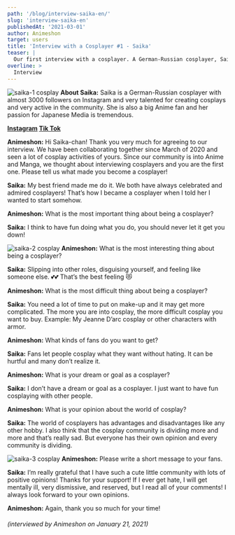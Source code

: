```yaml
---
path: '/blog/interview-saika-en/'
slug: 'interview-saika-en'
publishedAt: '2021-03-01'
author: Animeshon
target: users
title: 'Interview with a Cosplayer #1 - Saika'
teaser: |
  Our first interview with a cosplayer. A German-Russian cosplayer, Saika-chan is revealing her cosplay life.
overline: >
  Interview
---
```


![saika-1 cosplay](/blog/2021-03-01-interview-saika/saika-1.jpg#left)
**About Saika:**
Saika is a German-Russian cosplayer with almost 3000 followers on Instagram and very talented for creating cosplays and very active in the community. She is also a big Anime fan and her passion for Japanese Media is tremendous.

**[Instagram](https://www.instagram.com/saika.virus/)  [Tik Tok](https://tiktok.com/@saika.virus)**

**Animeshon:** Hi Saika-chan! Thank you very much for agreeing to our interview. We have been collaborating together since March of 2020 and seen a lot of cosplay activities of yours. Since our community is into Anime and Manga, we thought about interviewing cosplayers and you are the first one. Please tell us what made you become a cosplayer!

**Saika:** My best friend made me do it. We both have always celebrated and admired cosplayers! That’s how I became a cosplayer when I told her I wanted to start somehow.

**Animeshon:**  What is the most important thing about being a cosplayer?

**Saika:** I think to have fun doing what you do, you should never let it get you down!

![saika-2 cosplay](/blog/2021-03-01-interview-saika/saika-2.jpg#left)
**Animeshon:**  What is the most interesting thing about being a cosplayer?

**Saika:** Slipping into other roles, disguising yourself, and feeling like someone else. :two_hearts::two_hearts: That’s the best feeling :heart_eyes_cat:

**Animeshon:**  What is the most difficult thing about being a cosplayer?

**Saika:** You need a lot of time to put on make-up and it may get more complicated. The more you are into cosplay, the more difficult cosplay you want to buy. Example: My Jeanne D’arc cosplay or other characters with armor.

**Animeshon:** What kinds of fans do you want to get?

**Saika:** Fans let people cosplay what they want without hating. It can be hurtful and many don’t realize it.

**Animeshon:**  What is your dream or goal as a cosplayer?

**Saika:** I don’t have a dream or goal as a cosplayer. I just want to have fun cosplaying with other people.

**Animeshon:**  What is your opinion about the world of cosplay?

**Saika:** The world of cosplayers has advantages and disadvantages like any other hobby. I also think that the cosplay community is dividing more and more and that’s really sad. But everyone has their own opinion and every community is dividing.

![saika-3 cosplay](/blog/2021-03-01-interview-saika/saika-3.jpg#right)
**Animeshon:**  Please write a short message to your fans.

**Saika:** I’m really grateful that I have such a cute little community with lots of positive opinions! Thanks for your support! If I ever get hate, I will get mentally ill, very dismissive, and reserved, but I read all of your comments! I always look forward to your own opinions.

**Animeshon:**  Again, thank you so much for your time!

###### *(interviewed by Animeshon on January 21, 2021)*